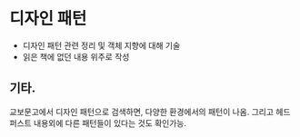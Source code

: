 # 디자인 패턴

- 디자인 패턴 관련 정리 및 객체 지향에 대해 기술
- 읽은 책에 없던 내용 위주로 작성

## 기타. 

교보문고에서 디자인 패턴으로 검색하면, 다양한 환경에서의 패턴이 나옴. 그리고 헤드퍼스트 내용외에 다른 패턴들이 있다는 것도 확인가능.